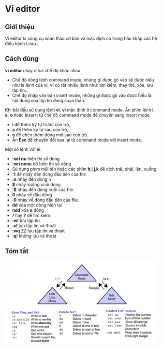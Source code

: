 ﻿# Vi editor
## Giới thiệu
Vi editor là công cụ soạn thảo cơ bản và mặc định có trong hầu khắp các hệ điều hành Linux.

## Cách dùng

 **vi editor** chạy ở hai chế độ khác nhau:

-   Chế độ dòng lệnh command mode, những gì được gõ vào sẽ được hiểu như là lệnh của vi. Vi có rất nhiều lệnh như: tìm kiếm, thay thế, xóa, lưu tâp tin…
-   Chế độ nhập văn bản insert mode, những gì được gõ vào được hiểu là nội dung của tập tin đang soạn thảo.

Khi bắt đầu sử dụng lệnh **vi**, **vi** mặc định ở command mode. Ấn phím lệnh **i**, **a**, **o** hoặc Inserrt từ chế độ command mode để chuyển sang insert mode.

-   **i** để thêm ký tự trước con trỏ,
-   **a** để thêm ký tự sau con trỏ,
-   **o** để chèn thêm dòng mới sau con trỏ.
-   Ấn **Esc** để chuyển đổi qua lại từ command mode với insert mode.

Một số lệnh với **vi**:

-   **:set nu** hiện thị số dòng
-   **:set nonu** bỏ hiện thị số dòng
-   Sử dụng phím mũi tên hoặc các phím **h**,**l**,**j**,**k** để dịch trái, phải. lên, xuống
-   **:1** để nhảy đến dòng đầu tiên của file
-   **:n** nhảy đến dòng n
-   **$** nhảy xuống cuối dòng
-   **:$** nhảy đến dòng cuối của file.
-   **0** nhảy về đầu dòng
-   **:0** nhảy về dòng đầu tiên của file.
-   **dd** xóa một dòng hiện tại
-   **ndd** xóa **n** dòng
-   **/** hay **?** để tìm kiếm
-   **:w!** lưu tập tin
-   **:x!** lưu tập tin và thoát
-   **:wq** ZZ lưu tập tin và thoát
-   **:q!** không lưu và thoát

## Tóm tắt

<img src = "../../Images/I. Working_On_The_Command_Line/11. Vi editor/Anh_1.png">  


